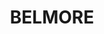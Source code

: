 ---
lastmod: '2025-04-06T06:05:20+00:00'
latitude: -33.921018
layout: suburb
longitude: 151.089663
postcode: '2192'
state: NSW
title: BELMORE
url: /nsw/belmore/
---